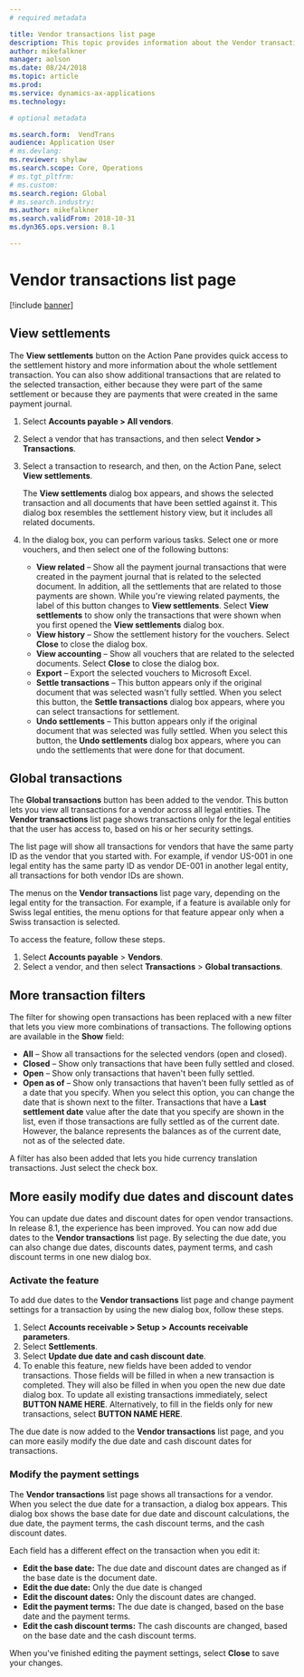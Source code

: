 ```yaml
---
# required metadata

title: Vendor transactions list page
description: This topic provides information about the Vendor transactions list page for Microsoft Dynamics 365 for Finance and Operations.
author: mikefalkner
manager: aolson
ms.date: 08/24/2018
ms.topic: article
ms.prod: 
ms.service: dynamics-ax-applications
ms.technology: 

# optional metadata

ms.search.form:  VendTrans
audience: Application User
# ms.devlang: 
ms.reviewer: shylaw
ms.search.scope: Core, Operations
# ms.tgt_pltfrm: 
# ms.custom: 
ms.search.region: Global 
# ms.search.industry: 
ms.author: mikefalkner
ms.search.validFrom: 2018-10-31
ms.dyn365.ops.version: 8.1

---
```


# Vendor transactions list page

[!include [banner](../includes/banner.md)]

## View settlements

The **View settlements** button on the Action Pane provides quick access to the settlement history and more information about the whole settlement transaction. You can also show additional transactions that are related to the selected transaction, either because they were part of the same settlement or because they are payments that were created in the same payment journal.

1. Select **Accounts payable \> All vendors**.
2. Select a vendor that has transactions, and then select **Vendor \> Transactions**.
3. Select a transaction to research, and then, on the Action Pane, select **View settlements**.

    The **View settlements** dialog box appears, and shows the selected transaction and all documents that have been settled against it. This dialog box resembles the settlement history view, but it includes all related documents.

4. In the dialog box, you can perform various tasks. Select one or more vouchers, and then select one of the following buttons:

    - **View related** – Show all the payment journal transactions that were created in the payment journal that is related to the selected document. In addition, all the settlements that are related to those payments are shown. While you're viewing related payments, the label of this button changes to **View settlements**. Select **View settlements** to show only the transactions that were shown when you first opened the **View settlements** dialog box.
    - **View history** – Show the settlement history for the vouchers. Select **Close** to close the dialog box.
    - **View accounting** – Show all vouchers that are related to the selected documents. Select **Close** to close the dialog box.
    - **Export** – Export the selected vouchers to Microsoft Excel.
    - **Settle transactions** – This button appears only if the original document that was selected wasn't fully settled. When you select this button, the **Settle transactions** dialog box appears, where you can select transactions for settlement.
    - **Undo settlements** – This button appears only if the original document that was selected was fully settled. When you select this button, the **Undo settlements** dialog box appears, where you can undo the settlements that were done for that document.

## Global transactions

The **Global transactions** button has been added to the vendor. This button lets you view all transactions for a vendor across all legal entities. The **Vendor transactions** list page shows transactions only for the legal entities that the user has access to, based on his or her security settings.

The list page will show all transactions for vendors that have the same party ID as the vendor that you started with. For example, if vendor US-001 in one legal entity has the same party ID as vendor DE-001 in another legal entity, all transactions for both vendor IDs are shown.

The menus on the **Vendor transactions** list page vary, depending on the legal entity for the transaction. For example, if a feature is available only for Swiss legal entities, the menu options for that feature appear only when a Swiss transaction is selected.

To access the feature, follow these steps.

1. Select **Accounts payable** \> **Vendors**.
2. Select a vendor, and then select **Transactions** \> **Global transactions**.

## More transaction filters

The filter for showing open transactions has been replaced with a new filter that lets you view more combinations of transactions. The following options are available in the **Show** field:

- **All** – Show all transactions for the selected vendors (open and closed).
- **Closed** – Show only transactions that have been fully settled and closed.
- **Open** – Show only transactions that haven't been fully settled.
- **Open as of** – Show only transactions that haven't been fully settled as of a date that you specify. When you select this option, you can change the date that is shown next to the filter. Transactions that have a **Last settlement date** value after the date that you specify are shown in the list, even if those transactions are fully settled as of the current date. However, the balance represents the balances as of the current date, not as of the selected date.

A filter has also been added that lets you hide currency translation transactions. Just select the check box.

## More easily modify due dates and discount dates

You can update due dates and discount dates for open vendor transactions. In release 8.1, the experience has been improved. You can now add due dates to the **Vendor transactions** list page. By selecting the due date, you can also change due dates, discounts dates, payment terms, and cash discount terms in one new dialog box.

### Activate the feature

To add due dates to the **Vendor transactions** list page and change payment settings for a transaction by using the new dialog box, follow these steps.

1. Select **Accounts receivable \> Setup \> Accounts receivable parameters**.
2. Select **Settlements**.
3. Select **Update due date and cash discount date**.
4. To enable this feature, new fields have been added to vendor transactions. Those fields will be filled in when a new transaction is completed. They will also be filled in when you open the new due date dialog box. To update all existing transactions immediately, select **BUTTON NAME HERE**. Alternatively, to fill in the fields only for new transactions, select **BUTTON NAME HERE**.

The due date is now added to the **Vendor transactions** list page, and you can more easily modify the due date and cash discount dates for transactions.

### Modify the payment settings

The **Vendor transactions** list page shows all transactions for a vendor. When you select the due date for a transaction, a dialog box appears. This dialog box shows the base date for due date and discount calculations, the due date, the payment terms, the cash discount terms, and the cash discount dates.

Each field has a different effect on the transaction when you edit it:

- **Edit the base date:** The due date and discount dates are changed as if the base date is the document date.
- **Edit the due date:** Only the due date is changed
- **Edit the discount dates:** Only the discount dates are changed.
- **Edit the payment terms:** The due date is changed, based on the base date and the payment terms.
- **Edit the cash discount terms:** The cash discounts are changed, based on the base date and the cash discount terms.

When you've finished editing the payment settings, select **Close** to save your changes.
